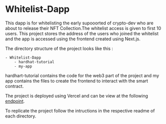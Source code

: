 # Whitelist-Dapp

This dapp is for whitelisting the early supooorted of crypto-dev who are about to release their NFT Collection.The whitelist access is given to first 10 users. This project stores the address of the users who joined the whitelist and the app is accessed using the frontend created using Next.js.

The directory structure of the project looks like this :

```
- Whitelist-Dapp
    - hardhat-tutorial
    - my-app
```

hardhart-tutorial contains the code for the web3 part of the project and my app contains the files to create the frontend to interact with the smart contract.

The project is deployed using Vercel and can be view at the following [endpoint](https://whitelist-dapp-beta-six.vercel.app/).

To replicate the project follow the intructions in the respective readme of each directory.
